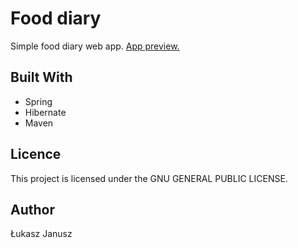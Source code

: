 # Food diary
Simple food diary web app. <a href="http://food-diary-env.eu-west-1.elasticbeanstalk.com" target="_blank">App preview.</a>

## Built With
* Spring
* Hibernate
* Maven

## Licence
This project is licensed under the GNU GENERAL PUBLIC LICENSE.

## Author
Łukasz Janusz
